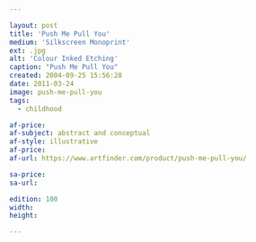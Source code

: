 ```yaml
---

layout: post
title: 'Push Me Pull You'
medium: 'Silkscreen Monoprint'
ext: .jpg
alt: 'Colour Inked Etching'
caption: "Push Me Pull You"
created: 2004-09-25 15:56:28
date: 2011-03-24
image: push-me-pull-you
tags:
  - childhood

af-price:
af-subject: abstract and conceptual
af-style: illustrative
af-price:
af-url: https://www.artfinder.com/product/push-me-pull-you/

sa-price:
sa-url:

edition: 100
width:
height:

---
```

